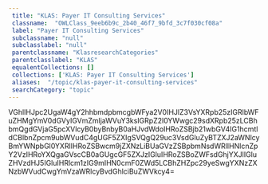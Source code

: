 ```yaml
--- 
 title: "KLAS: Payer IT Consulting Services" 
 classname:  "OWLClass_9eeb6b9c_2b40_46f7_9bfd_3c7f030cf08a" 
 label: "Payer IT Consulting Services" 
 subclassname: "null" 
 subclasslabel: "null" 
 parentclassname: "KlasresearchCategories" 
 parentclasslabel: "KLAS" 
 equalentCollections: [] 
 collections: ['KLAS: Payer IT Consulting Services']
 aliases:  "/topic/klas-payer-it-consulting-services"  
 searchCategory: "topic" 
---
```

VGhlIHJpc2UgaW4gY2hhbmdpbmcgbWFya2V0IHJlZ3VsYXRpb25zIGRlbWFuZHMgYmV0dGVyIGVmZmljaWVuY3ksIGRpZ2l0YWwgc29sdXRpb25zLCBhbmQgdGVjaG5pcXVlcyB0byBnbyB0aHJvdWdoIHRoZSBjb21wbGV4IG1hcmtldCBlbnZpcm9ubWVudC4gUGF5ZXIgSVQgQ29uc3VsdGluZyBTZXJ2aWNlcyBmYWNpbGl0YXRlIHRoZSBwcm9jZXNzLiBUaGVzZSBpbmNsdWRlIHNlcnZpY2VzIHRoYXQgaGVscCB0aGUgcGF5ZXJzIGluIHRoZSBoZWFsdGhjYXJlIGluZHVzdHJ5IGluIHRlcm1zIG9mIHN0cmF0ZWd5LCBhZHZpc29yeSwgYXNzZXNzbWVudCwgYmVzaWRlcyBvdGhlciBuZWVkcy4=